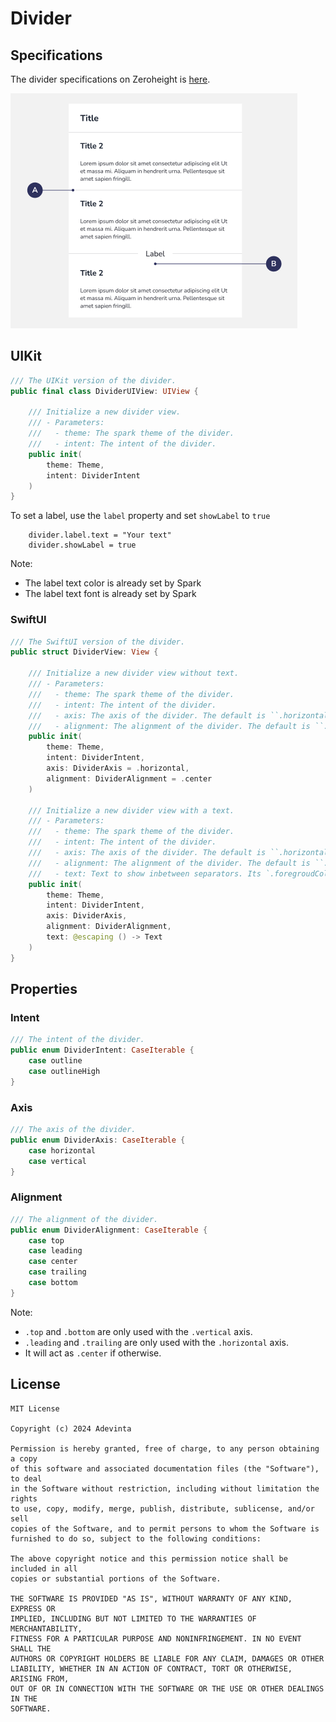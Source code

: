 
# Divider

## Specifications

The divider specifications on Zeroheight is [here](https://zeroheight.com/1186e1705/v/latest/p/867b47-divider).

![Figma anatomy](https://github.com/adevinta/spark-ios-component-divider/blob/main/.github/assets/anatomy.png)

## UIKit

```swift
/// The UIKit version of the divider.
public final class DividerUIView: UIView {

    /// Initialize a new divider view.
    /// - Parameters:
    ///   - theme: The spark theme of the divider.
    ///   - intent: The intent of the divider.
    public init(
        theme: Theme,
        intent: DividerIntent
    )
}
```

To set a label, use the `label` property and set `showLabel` to `true`
```
    divider.label.text = "Your text"
    divider.showLabel = true
```

Note:
- The label text color is already set by Spark
- The label text font is already set by Spark

### SwiftUI

```swift
/// The SwiftUI version of the divider.
public struct DividerView: View {

    /// Initialize a new divider view without text.
    /// - Parameters:
    ///   - theme: The spark theme of the divider.
    ///   - intent: The intent of the divider.
    ///   - axis: The axis of the divider. The default is ``.horizontal``.
    ///   - alignment: The alignment of the divider. The default is ``.center``.
    public init(
        theme: Theme,
        intent: DividerIntent,
        axis: DividerAxis = .horizontal,
        alignment: DividerAlignment = .center
    )

    /// Initialize a new divider view with a text.
    /// - Parameters:
    ///   - theme: The spark theme of the divider.
    ///   - intent: The intent of the divider.
    ///   - axis: The axis of the divider. The default is ``.horizontal``.
    ///   - alignment: The alignment of the divider. The default is ``.center``.
    ///   - text: Text to show inbetween separators. Its `.foregroudColor` and `.font` will be overriden by Spark.
    public init(
        theme: Theme,
        intent: DividerIntent,
        axis: DividerAxis,
        alignment: DividerAlignment,
        text: @escaping () -> Text
    )
}
```

## Properties

### Intent

```swift
/// The intent of the divider.
public enum DividerIntent: CaseIterable {
    case outline
    case outlineHigh
}
```

### Axis

```swift
/// The axis of the divider.
public enum DividerAxis: CaseIterable {
    case horizontal
    case vertical
}
````

### Alignment

```swift
/// The alignment of the divider.
public enum DividerAlignment: CaseIterable {
    case top
    case leading
    case center
    case trailing
    case bottom
}
```

Note: 
- `.top` and `.bottom` are only used with the `.vertical` axis.  
- `.leading` and `.trailing` are only used with the `.horizontal` axis.  
- It will act as `.center` if otherwise.  

## License

```
MIT License

Copyright (c) 2024 Adevinta

Permission is hereby granted, free of charge, to any person obtaining a copy
of this software and associated documentation files (the "Software"), to deal
in the Software without restriction, including without limitation the rights
to use, copy, modify, merge, publish, distribute, sublicense, and/or sell
copies of the Software, and to permit persons to whom the Software is
furnished to do so, subject to the following conditions:

The above copyright notice and this permission notice shall be included in all
copies or substantial portions of the Software.

THE SOFTWARE IS PROVIDED "AS IS", WITHOUT WARRANTY OF ANY KIND, EXPRESS OR
IMPLIED, INCLUDING BUT NOT LIMITED TO THE WARRANTIES OF MERCHANTABILITY,
FITNESS FOR A PARTICULAR PURPOSE AND NONINFRINGEMENT. IN NO EVENT SHALL THE
AUTHORS OR COPYRIGHT HOLDERS BE LIABLE FOR ANY CLAIM, DAMAGES OR OTHER
LIABILITY, WHETHER IN AN ACTION OF CONTRACT, TORT OR OTHERWISE, ARISING FROM,
OUT OF OR IN CONNECTION WITH THE SOFTWARE OR THE USE OR OTHER DEALINGS IN THE
SOFTWARE.
```